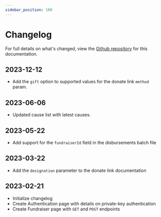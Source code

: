 ```yaml
---
sidebar_position: 100
---
```


# Changelog

For full details on what's changed, view the
[Github repository](https://github.com/everydotorg/charity-api-docs/commits/main)
for this documentation.

## 2023-12-12

- Add the `gift` option to supported values for the donate link `method` param.

## 2023-06-06

- Updated cause list with latest causes.

## 2023-05-22

- Add support for the `fundraiserId` field in the disbursements batch file

## 2023-03-22

- Add the `designation` parameter to the donate link documentation

## 2023-02-21

- Initialize changelog
- Create Authentication page with details on private-key authentication
- Create Fundraiser page with `GET` and `POST` endpoints
